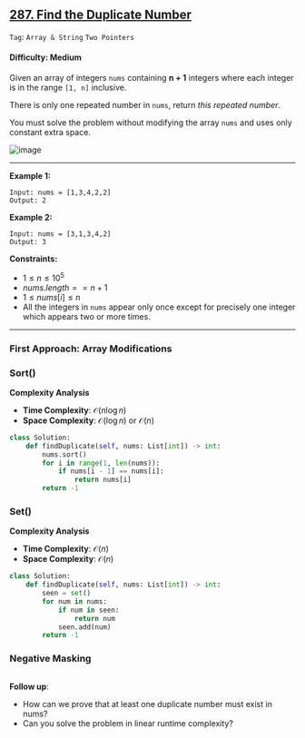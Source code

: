 ## [287. Find the Duplicate Number](https://leetcode.com/problems/find-the-duplicate-number)

```Tag```: ```Array & String``` ```Two Pointers```

#### Difficulty: Medium

Given an array of integers ```nums``` containing __n + 1__ integers where each integer is in the range ```[1, n]``` inclusive.

There is only one repeated number in ```nums```, return _this repeated number_.

You must solve the problem without modifying the array ```nums``` and uses only constant extra space.

![image](https://github.com/quananhle/Python/assets/35042430/485ee903-e230-41a4-8e8a-7929eca64bf1)

---

__Example 1:__
```
Input: nums = [1,3,4,2,2]
Output: 2
```

__Example 2:__
```
Input: nums = [3,1,3,4,2]
Output: 3
```

__Constraints:__

- $1 \le n \le 10^{5}$
- $nums.length == n + 1$
- $1 \le nums[i] \le n$
- All the integers in ```nums``` appear only once except for precisely one integer which appears two or more times.

---

### First Approach: Array Modifications

### Sort()

__Complexity Analysis__

- __Time Complexity__: $\mathcal{O}(n \log n)$
- __Space Complexity__: $\mathcal{O}(\log n)$ or $\mathcal{O}(n)$

```Python
class Solution:
    def findDuplicate(self, nums: List[int]) -> int:
        nums.sort()
        for i in range(1, len(nums)):
            if nums[i - 1] == nums[i]:
                return nums[i]
        return -1
```

### Set()

__Complexity Analysis__

- __Time Complexity__: $\mathcal{O}(n)$
- __Space Complexity__: $\mathcal{O}(n)$

```Python
class Solution:
    def findDuplicate(self, nums: List[int]) -> int:
        seen = set()
        for num in nums:
            if num in seen:
                return num
            seen.add(num)
        return -1
```

### Negative Masking

```Python

```

__Follow up__:

- How can we prove that at least one duplicate number must exist in nums?
- Can you solve the problem in linear runtime complexity?
